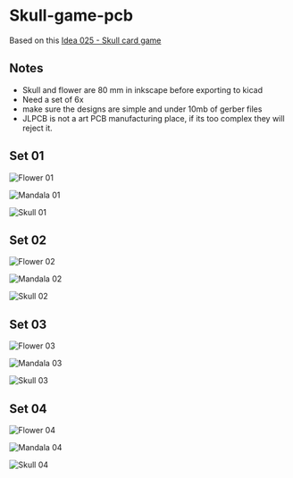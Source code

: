 # Skull-game-pcb

Based on this [Idea 025 - Skull card game](https://blog.abluestar.com/idea025-skull-card-game/)

## Notes

- Skull and flower are 80 mm in inkscape before exporting to kicad
- Need a set of 6x
- make sure the designs are simple and under 10mb of gerber files
- JLPCB is not a art PCB manufacturing place, if its too complex they will reject it.

## Set 01

![Flower 01](./input/set_01/flower_01.png?raw=true)

![Mandala 01](./input/set_01/mandala_01.png?raw=true)

![Skull 01](./input/set_01/skull_01.png.png?raw=true)

## Set 02

![Flower 02](./input/set_02/flower_02.png?raw=true)

![Mandala 02](./input/set_02/mandala_02.png?raw=true)

![Skull 02](./input/set_02/skull_02.png.png?raw=true)

## Set 03

![Flower 03](./input/set_03/flower_03.png?raw=true)

![Mandala 03](./input/set_03/mandala_03.png?raw=true)

![Skull 03](./input/set_03/skull_03.png.png?raw=true)

## Set 04

![Flower 04](./input/set_04/flower_04.png?raw=true)

![Mandala 04](./input/set_04/mandala_04.png?raw=true)

![Skull 04](./input/set_04/skull_04.png.png?raw=true)
